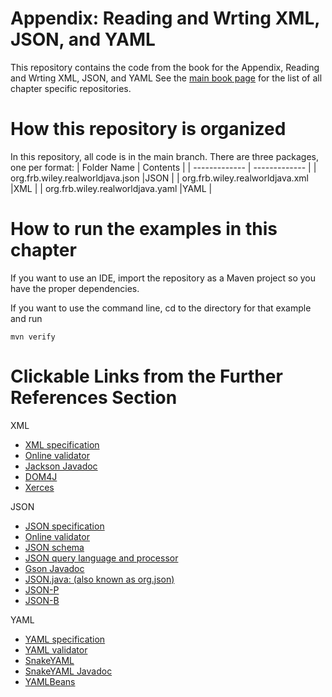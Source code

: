 # Appendix: Reading and Wrting XML, JSON, and YAML

This repository contains the code from the book for the Appendix, Reading and Wrting XML, JSON, and YAML See the [main book page](https://github.com/realworldjava) for the list of all chapter specific repositories.

# How this repository is organized

In this repository, all code is in the main branch. There are three packages, one per format:
| Folder Name  | Contents |
| ------------- | ------------- |
| org.frb.wiley.realworldjava.json |JSON |
| org.frb.wiley.realworldjava.xml |XML |
| org.frb.wiley.realworldjava.yaml |YAML |

# How to run the examples in this chapter


If you want to use an IDE, import the repository as a Maven project so you have the proper  dependencies.

If you want to use the command line, cd to the directory for that example and run 
```
mvn verify
```

# Clickable Links from the Further References Section

XML
* [XML specification](https://www.w3.org/TR/xml)
* [Online validator](https://onlinexmltools.com/validate-xml)
* [Jackson Javadoc](https://javadoc.io/doc/com.fasterxml.jackson.core/jackson-databind/latest/index.html)
* [DOM4J](https://dom4j.github.io)
* [Xerces](https://xerces.apache.org)

JSON
* [JSON specification](https://datatracker.ietf.org/doc/html/rfc8259)
* [Online validator](https://jsonlint.com)
* [JSON schema](https://json-schema.org)
* [JSON query language and processor](https://jqlang.github.io/jq/)
* [Gson Javadoc](https://javadoc.io/doc/com.google.code.gson/gson/)
* [JSON.java: (also known as org.json)](https://github.com/stleary/JSON-java)
* [JSON-P](https://javaee.github.io/jsonp/)
* [JSON-B](https://javaee.github.io/jsonb-spec/)

YAML
* [YAML specification](https://yaml.org/spec/)
* [YAML validator](https://www.yamllint.com)
* [SnakeYAML](https://bitbucket.org/snakeyaml/snakeyaml/wiki/Documentation)
* [SnakeYAML Javadoc](https://javadoc.io/doc/org.yaml/snakeyaml/latest/index.html)
* [YAMLBeans](https://github.com/EsotericSoftware/yamlbeans)